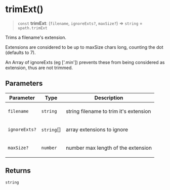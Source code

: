 # trimExt()

> `const` **trimExt**: (`filename`, `ignoreExts?`, `maxSize?`) => `string` = `upath.trimExt`

Trims a filename's extension.

Extensions are considered to be up to maxSize chars long, counting the dot (defaults to 7).

An Array of ignoreExts (eg ['.min']) prevents these from being considered as extension, thus are not trimmed.

## Parameters

<table>
<thead>
<tr>
<th>Parameter</th>
<th>Type</th>
<th>Description</th>
</tr>
</thead>
<tbody>
<tr>
<td>

`filename`

</td>
<td>

`string`

</td>
<td>

string filename to trim it's extension

</td>
</tr>
<tr>
<td>

`ignoreExts?`

</td>
<td>

`string`[]

</td>
<td>

array extensions to ignore

</td>
</tr>
<tr>
<td>

`maxSize?`

</td>
<td>

`number`

</td>
<td>

number max length of the extension

</td>
</tr>
</tbody>
</table>

## Returns

`string`
